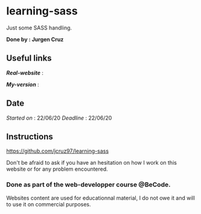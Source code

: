 learning-sass
=====================
Just some SASS handling.


**Done by : Jurgen Cruz**



Useful links
------------

*__Real-website__* : 

*__My-version__* : 


Date
----  
*Started on* : 22/06/20
*Deadline* : 22/06/20  


Instructions
------------  

https://github.com/jcruz97/learning-sass

Don't be afraid to ask if you have an hesitation on how I work on this website or for any problem encountered.

### Done as part of the web-developper course @BeCode.

Websites content are used for educationnal material, I do not owe it and will to use it on commercial purposes.